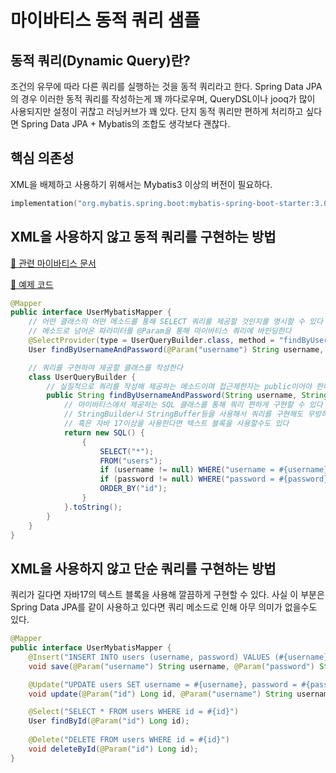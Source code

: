 # 마이바티스 동적 쿼리 샘플

## 동적 쿼리(Dynamic Query)란?
조건의 유무에 따라 다른 쿼리를 실행하는 것을 동적 쿼리라고 한다.
Spring Data JPA의 경우 이러한 동적 쿼리를 작성하는게 꽤 까다로우며, QueryDSL이나 jooq가 많이 사용되지만 설정이 귀찮고 러닝커브가 꽤 있다.
단지 동적 쿼리만 편하게 처리하고 싶다면 Spring Data JPA + Mybatis의 조합도 생각보다 괜찮다.

## 핵심 의존성
XML을 배제하고 사용하기 위해서는 Mybatis3 이상의 버전이 필요하다.

```kotlin
implementation("org.mybatis.spring.boot:mybatis-spring-boot-starter:3.0.0")
```

## XML을 사용하지 않고 동적 쿼리를 구현하는 방법

[📜 관련 마이바티스 문서](https://mybatis.org/mybatis-3/ko/java-api.html#%EC%9E%90%EB%B0%94-api)

[📜 예제 코드](src/main/java/io/github/olivahn/mybatis/UserMybatisMapper.java)

```java
@Mapper
public interface UserMybatisMapper {
    // 어떤 클래스의 어떤 메소드를 통해 SELECT 쿼리를 제공할 것인지를 명시할 수 있다
    // 메소드로 넘어온 파라미터를 @Param을 통해 마이바티스 쿼리에 바인딩한다
    @SelectProvider(type = UserQueryBuilder.class, method = "findByUsernameAndPassword")
    User findByUsernameAndPassword(@Param("username") String username, @Param("password") String password);

    // 쿼리를 구현하여 제공할 클래스를 작성한다
    class UserQueryBuilder {
        // 실질적으로 쿼리를 작성해 제공하는 메소드이며 접근제한자는 public이어야 한다
        public String findByUsernameAndPassword(String username, String password) {
            // 마이바티스에서 제공하는 SQL 클래스를 통해 쿼리 편하게 구현할 수 있다
            // StringBuilder나 StringBuffer등을 사용해서 쿼리를 구현해도 무방하다
            // 혹은 자바 17이상을 사용한다면 텍스트 블록을 사용할수도 있다
            return new SQL() {
                {
                    SELECT("*");
                    FROM("users");
                    if (username != null) WHERE("username = #{username}");
                    if (password != null) WHERE("password = #{password}");
                    ORDER_BY("id");
                }
            }.toString();
        }
    }
}
```

## XML을 사용하지 않고 단순 쿼리를 구현하는 방법

쿼리가 길다면 자바17의 텍스트 블록을 사용해 깔끔하게 구현할 수 있다.
사실 이 부분은 Spring Data JPA를 같이 사용하고 있다면 쿼리 메소드로 인해 아무 의미가 없을수도 있다.

```java
@Mapper
public interface UserMybatisMapper {
    @Insert("INSERT INTO users (username, password) VALUES (#{username}, #{password})")
    void save(@Param("username") String username, @Param("password") String password);

    @Update("UPDATE users SET username = #{username}, password = #{password} WHERE id = #{id}")
    void update(@Param("id") Long id, @Param("username") String username, @Param("password") String password);

    @Select("SELECT * FROM users WHERE id = #{id}")
    User findById(@Param("id") Long id);
    
    @Delete("DELETE FROM users WHERE id = #{id}")
    void deleteById(@Param("id") Long id);
}
```